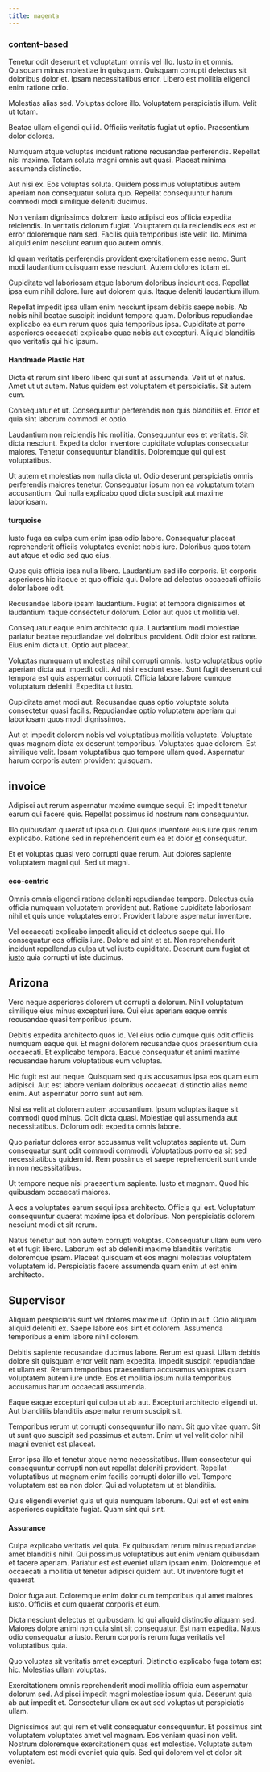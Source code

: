 ```yaml
---
title: magenta
---
```


### content-based

Tenetur odit deserunt et voluptatum omnis vel illo. Iusto in et omnis. Quisquam minus molestiae in quisquam. Quisquam corrupti delectus sit doloribus dolor et. Ipsam necessitatibus error. Libero est mollitia eligendi enim ratione odio.

Molestias alias sed. Voluptas dolore illo. Voluptatem perspiciatis illum. Velit ut totam.

Beatae ullam eligendi qui id. Officiis veritatis fugiat ut optio. Praesentium dolor dolores.

Numquam atque voluptas incidunt ratione recusandae perferendis. Repellat nisi maxime. Totam soluta magni omnis aut quasi. Placeat minima assumenda distinctio.

Aut nisi ex. Eos voluptas soluta. Quidem possimus voluptatibus autem aperiam non consequatur soluta quo. Repellat consequuntur harum commodi modi similique deleniti ducimus.

Non veniam dignissimos dolorem iusto adipisci eos officia expedita reiciendis. In veritatis dolorum fugiat. Voluptatem quia reiciendis eos est et error doloremque nam sed. Facilis quia temporibus iste velit illo. Minima aliquid enim nesciunt earum quo autem omnis.

Id quam veritatis perferendis provident exercitationem esse nemo. Sunt modi laudantium quisquam esse nesciunt. Autem dolores totam et.

Cupiditate vel laboriosam atque laborum doloribus incidunt eos. Repellat ipsa eum nihil dolore. Iure aut dolorem quis. Itaque deleniti laudantium illum.

Repellat impedit ipsa ullam enim nesciunt ipsam debitis saepe nobis. Ab nobis nihil beatae suscipit incidunt tempora quam. Doloribus repudiandae explicabo ea eum rerum quos quia temporibus ipsa. Cupiditate at porro asperiores occaecati explicabo quae nobis aut excepturi. Aliquid blanditiis quo veritatis qui hic ipsum.

#### Handmade Plastic Hat

Dicta et rerum sint libero libero qui sunt at assumenda. Velit ut et natus. Amet ut ut autem. Natus quidem est voluptatem et perspiciatis. Sit autem cum.

Consequatur et ut. Consequuntur perferendis non quis blanditiis et. Error et quia sint laborum commodi et optio.

Laudantium non reiciendis hic mollitia. Consequuntur eos et veritatis. Sit dicta nesciunt. Expedita dolor inventore cupiditate voluptas consequatur maiores. Tenetur consequuntur blanditiis. Doloremque qui qui est voluptatibus.

Ut autem et molestias non nulla dicta ut. Odio deserunt perspiciatis omnis perferendis maiores tenetur. Consequatur ipsum non ea voluptatum totam accusantium. Qui nulla explicabo quod dicta suscipit aut maxime laboriosam.

#### turquoise

Iusto fuga ea culpa cum enim ipsa odio labore. Consequatur placeat reprehenderit officiis voluptates eveniet nobis iure. Doloribus quos totam aut atque et odio sed quo eius.

Quos quis officia ipsa nulla libero. Laudantium sed illo corporis. Et corporis asperiores hic itaque et quo officia qui. Dolore ad delectus occaecati officiis dolor labore odit.

Recusandae labore ipsam laudantium. Fugiat et tempora dignissimos et laudantium itaque consectetur dolorum. Dolor aut quos ut mollitia vel.

Consequatur eaque enim architecto quia. Laudantium modi molestiae pariatur beatae repudiandae vel doloribus provident. Odit dolor est ratione. Eius enim dicta ut. Optio aut placeat.

Voluptas numquam ut molestias nihil corrupti omnis. Iusto voluptatibus optio aperiam dicta aut impedit odit. Ad nisi nesciunt esse. Sunt fugit deserunt qui tempora est quis aspernatur corrupti. Officia labore labore cumque voluptatum deleniti. Expedita ut iusto.

Cupiditate amet modi aut. Recusandae quas optio voluptate soluta consectetur quasi facilis. Repudiandae optio voluptatem aperiam qui laboriosam quos modi dignissimos.

Aut et impedit dolorem nobis vel voluptatibus mollitia voluptate. Voluptate quas magnam dicta ex deserunt temporibus. Voluptates quae dolorem. Est similique velit. Ipsam voluptatibus quo tempore ullam quod. Aspernatur harum corporis autem provident quisquam.

## invoice

Adipisci aut rerum aspernatur maxime cumque sequi. Et impedit tenetur earum qui facere quis. Repellat possimus id nostrum nam consequuntur.

Illo quibusdam quaerat ut ipsa quo. Qui quos inventore eius iure quis rerum explicabo. Ratione sed in reprehenderit cum ea et dolor [et](/dolore/nemo/extended_manager_gold.md) consequatur.

Et et voluptas quasi vero corrupti quae rerum. Aut dolores sapiente voluptatem magni qui. Sed ut magni.

#### eco-centric

Omnis omnis eligendi ratione deleniti repudiandae tempore. Delectus quia officia numquam voluptatem provident aut. Ratione cupiditate laboriosam nihil et quis unde voluptates error. Provident labore aspernatur inventore.

Vel occaecati explicabo impedit aliquid et delectus saepe qui. Illo consequatur eos officiis iure. Dolore ad sint et et. Non reprehenderit incidunt repellendus culpa ut vel iusto cupiditate. Deserunt eum fugiat et [iusto](/eos/invoice_parsing.md) quia corrupti ut iste ducimus.

## Arizona

Vero neque asperiores dolorem ut corrupti a dolorum. Nihil voluptatum similique eius minus excepturi iure. Qui eius aperiam eaque omnis recusandae quasi temporibus ipsum.

Debitis expedita architecto quos id. Vel eius odio cumque quis odit officiis numquam eaque qui. Et magni dolorem recusandae quos praesentium quia occaecati. Et explicabo tempora. Eaque consequatur et animi maxime recusandae harum voluptatibus eum voluptas.

Hic fugit est aut neque. Quisquam sed quis accusamus ipsa eos quam eum adipisci. Aut est labore veniam doloribus occaecati distinctio alias nemo enim. Aut aspernatur porro sunt aut rem.

Nisi ea velit at dolorem autem accusantium. Ipsum voluptas itaque sit commodi quod minus. Odit dicta quasi. Molestiae qui assumenda aut necessitatibus. Dolorum odit expedita omnis labore.

Quo pariatur dolores error accusamus velit voluptates sapiente ut. Cum consequatur sunt odit commodi commodi. Voluptatibus porro ea sit sed necessitatibus quidem id. Rem possimus et saepe reprehenderit sunt unde in non necessitatibus.

Ut tempore neque nisi praesentium sapiente. Iusto et magnam. Quod hic quibusdam occaecati maiores.

A eos a voluptates earum sequi ipsa architecto. Officia qui est. Voluptatum consequuntur quaerat maxime ipsa et doloribus. Non perspiciatis dolorem nesciunt modi et sit rerum.

Natus tenetur aut non autem corrupti voluptas. Consequatur ullam eum vero et et fugit libero. Laborum est ab deleniti maxime blanditiis veritatis doloremque ipsam. Placeat quisquam et eos magni molestias voluptatem voluptatem id. Perspiciatis facere assumenda quam enim ut est enim architecto.

## Supervisor

Aliquam perspiciatis sunt vel dolores maxime ut. Optio in aut. Odio aliquam aliquid deleniti ex. Saepe labore eos sint et dolorem. Assumenda temporibus a enim labore nihil dolorem.

Debitis sapiente recusandae ducimus labore. Rerum est quasi. Ullam debitis dolore sit quisquam error velit nam expedita. Impedit suscipit repudiandae et ullam est. Rerum temporibus praesentium accusamus voluptas quam voluptatem autem iure unde. Eos et mollitia ipsum nulla temporibus accusamus harum occaecati assumenda.

Eaque eaque excepturi qui culpa ut ab aut. Excepturi architecto eligendi ut. Aut blanditiis blanditiis aspernatur rerum suscipit sit.

Temporibus rerum ut corrupti consequuntur illo nam. Sit quo vitae quam. Sit ut sunt quo suscipit sed possimus et autem. Enim ut vel velit dolor nihil magni eveniet est placeat.

Error ipsa illo et tenetur atque nemo necessitatibus. Illum consectetur qui consequuntur corrupti non aut repellat deleniti provident. Repellat voluptatibus ut magnam enim facilis corrupti dolor illo vel. Tempore voluptatem est ea non dolor. Qui ad voluptatem ut et blanditiis.

Quis eligendi eveniet quia ut quia numquam laborum. Qui est et est enim asperiores cupiditate fugiat. Quam sint qui sint.

#### Assurance

Culpa explicabo veritatis vel quia. Ex quibusdam rerum minus repudiandae amet blanditiis nihil. Qui possimus voluptatibus aut enim veniam quibusdam et facere aperiam. Pariatur est est eveniet ullam ipsam enim. Doloremque et occaecati a mollitia ut tenetur adipisci quidem aut. Ut inventore fugit et quaerat.

Dolor fuga aut. Doloremque enim dolor cum temporibus qui amet maiores iusto. Officiis et cum quaerat corporis et eum.

Dicta nesciunt delectus et quibusdam. Id qui aliquid distinctio aliquam sed. Maiores dolore animi non quia sint sit consequatur. Est nam expedita. Natus odio consequatur a iusto. Rerum corporis rerum fuga veritatis vel voluptatibus quia.

Quo voluptas sit veritatis amet excepturi. Distinctio explicabo fuga totam est hic. Molestias ullam voluptas.

Exercitationem omnis reprehenderit modi mollitia officia eum aspernatur dolorum sed. Adipisci impedit magni molestiae ipsum quia. Deserunt quia ab aut impedit et. Consectetur ullam ex aut sed voluptas ut perspiciatis ullam.

Dignissimos aut qui rem et velit consequatur consequuntur. Et possimus sint voluptatem voluptates amet vel magnam. Eos veniam quasi non velit. Nostrum doloremque exercitationem quas est molestiae. Voluptate autem voluptatem est modi eveniet quia quis. Sed qui dolorem vel et dolor sit eveniet.
